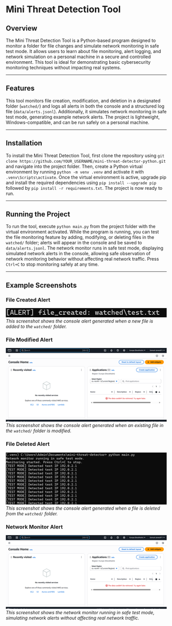 # Mini Threat Detection Tool

## Overview
The Mini Threat Detection Tool is a Python-based program designed to monitor a folder for file changes and simulate network monitoring in safe test mode. It allows users to learn about file monitoring, alert logging, and network simulation on a personal machine in a secure and controlled environment. This tool is ideal for demonstrating basic cybersecurity monitoring techniques without impacting real systems.

---

## Features
This tool monitors file creation, modification, and deletion in a designated folder (`watched/`) and logs all alerts in both the console and a structured log file (`data/alerts.jsonl`). Additionally, it simulates network monitoring in safe test mode, generating example network alerts. The project is lightweight, Windows-compatible, and can be run safely on a personal machine.

---

## Installation
To install the Mini Threat Detection Tool, first clone the repository using `git clone https://github.com/YOUR_USERNAME/mini-threat-detector-python.git` and navigate into the project folder. Then, create a Python virtual environment by running `python -m venv .venv` and activate it with `.venv\Scripts\activate`. Once the virtual environment is active, upgrade pip and install the required dependencies using `pip install --upgrade pip` followed by `pip install -r requirements.txt`. The project is now ready to run.

---

## Running the Project
To run the tool, execute `python main.py` from the project folder with the virtual environment activated. While the program is running, you can test the file monitoring feature by adding, modifying, or deleting files in the `watched/` folder; alerts will appear in the console and be saved to `data/alerts.jsonl`. The network monitor runs in safe test mode, displaying simulated network alerts in the console, allowing safe observation of network monitoring behavior without affecting real network traffic. Press `Ctrl+C` to stop monitoring safely at any time.

---

## Example Screenshots

### File Created Alert
![image alt](https://github.com/Samuel-James971/mini-threat-detector-Python/blob/main/Screenshot%202025-08-26%20125449.png?raw=true)
*This screenshot shows the console alert generated when a new file is added to the `watched/` folder.*

### File Modified Alert
![image alt](https://github.com/Samuel-James971/Cloud-Home-Lab/blob/main/1.png?raw=true)
*This screenshot shows the console alert generated when an existing file in the `watched/` folder is modified.*

### File Deleted Alert
![image alt](https://github.com/Samuel-James971/mini-threat-detector-Python/blob/main/Screenshot%202025-08-26%20125006.png?raw=true)
*This screenshot shows the console alert generated when a file is deleted from the `watched/` folder.*

### Network Monitor Alert
![image alt](https://github.com/Samuel-James971/Cloud-Home-Lab/blob/main/1.png?raw=true)
*This screenshot shows the network monitor running in safe test mode, simulating network alerts without affecting real network traffic.*
